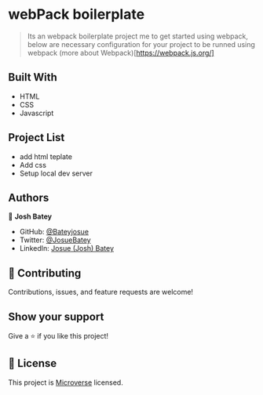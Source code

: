 # webPack boilerplate
> Its an webpack boilerplate project me to get started using webpack, below are necessary configuration for your project to be runned using webpack
(more about Webpack)[https://webpack.js.org/]
## Built With 

- HTML
- CSS 
- Javascript

## Project List

- add html teplate
- Add css
- Setup local dev server


## Authors

👤 **Josh Batey**

- GitHub: [@Bateyjosue](https://github.com/Bateyjosue)
- Twitter: [@JosueBatey](https://twitter.com/josuebatey)
- LinkedIn: [Josue (Josh) Batey](https://www.linkedin.com/in/josue-ishara/)

## 🤝 Contributing

Contributions, issues, and feature requests are welcome!

## Show your support

Give a ⭐️ if you like this project!

## 📝 License

This project is [Microverse](https://www.microverse.org/) licensed.
